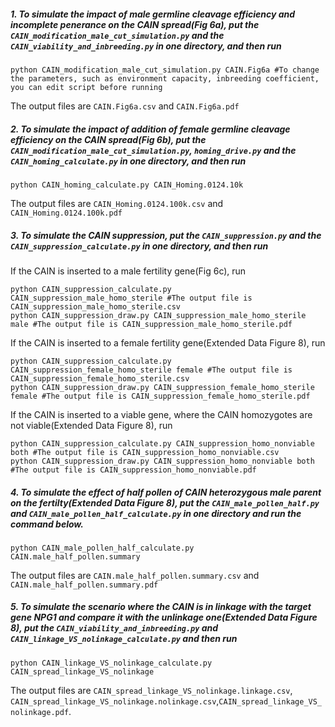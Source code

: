 ##### 1. To simulate the impact of male germline cleavage efficiency and incomplete penerance on the CAIN spread(Fig 6a), put the `CAIN_modification_male_cut_simulation.py` and the `CAIN_viability_and_inbreeding.py` in one directory, and then run   
```
python CAIN_modification_male_cut_simulation.py CAIN.Fig6a #To change the parameters, such as environment capacity, inbreeding coefficient, you can edit script before running
```
The output files are `CAIN.Fig6a.csv` and `CAIN.Fig6a.pdf`
##### 2. To simulate the impact of addition of female germline cleavage efficiency on the CAIN spread(Fig 6b), put the `CAIN_modification_male_cut_simulation.py`, `homing_drive.py` and the `CAIN_homing_calculate.py` in one directory, and then run
```
python CAIN_homing_calculate.py CAIN_Homing.0124.10k
```
The output files are `CAIN_Homing.0124.100k.csv` and `CAIN_Homing.0124.100k.pdf`
##### 3. To simulate the CAIN suppression, put the `CAIN_suppression.py` and the `CAIN_suppression_calculate.py` in one directory, and then run
If the CAIN is inserted to a male fertility gene(Fig 6c), run
```
python CAIN_suppression_calculate.py CAIN_suppression_male_homo_sterile #The output file is CAIN_suppression_male_homo_sterile.csv
python CAIN_suppression_draw.py CAIN_suppression_male_homo_sterile male #The output file is CAIN_suppression_male_homo_sterile.pdf
```
If the CAIN is inserted to a female fertility gene(Extended Data Figure 8), run
```
python CAIN_suppression_calculate.py CAIN_suppression_female_homo_sterile female #The output file is CAIN_suppression_female_homo_sterile.csv
python CAIN_suppression_draw.py CAIN_suppression_female_homo_sterile female #The output file is CAIN_suppression_female_homo_sterile.pdf
```
If the CAIN is inserted to a viable gene, where the CAIN homozygotes are not viable(Extended Data Figure 8), run
```
python CAIN_suppression_calculate.py CAIN_suppression_homo_nonviable both #The output file is CAIN_suppression_homo_nonviable.csv
python CAIN_suppression_draw.py CAIN_suppression_homo_nonviable both  #The output file is CAIN_suppression_homo_nonviable.pdf
```

##### 4. To simulate the effect of half pollen of CAIN heterozygous male parent on the fertilty(Extended Data Figure 8), put the `CAIN_male_pollen_half.py` and `CAIN_male_pollen_half_calculate.py` in one directory and run the command below.
```
python CAIN_male_pollen_half_calculate.py CAIN.male_half_pollen.summary
```
The output files are `CAIN.male_half_pollen.summary.csv` and `CAIN.male_half_pollen.summary.pdf`
##### 5. To simulate the scenario where the CAIN is in linkage with the target gene NPG1 and compare it with the unlinkage one(Extended Data Figure 8), put the `CAIN_viability_and_inbreeding.py` and `CAIN_linkage_VS_nolinkage_calculate.py` and then run
```
python CAIN_linkage_VS_nolinkage_calculate.py CAIN_spread_linkage_VS_nolinkage
```
The output files are `CAIN_spread_linkage_VS_nolinkage.linkage.csv`, `CAIN_spread_linkage_VS_nolinkage.nolinkage.csv`,`CAIN_spread_linkage_VS_nolinkage.pdf`.
